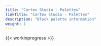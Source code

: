 ```yaml
---
title: "Cortex Studio - Palettes"
linkTitle: "Cortex Studio - Palettes"
description: "Block palette information"
weight: 1
---
```


{{< workinprogress >}}
